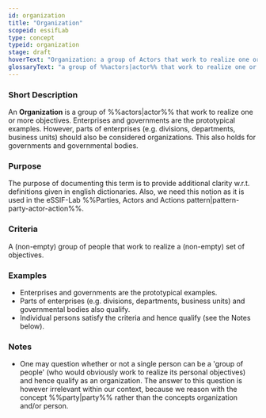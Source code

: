 ```yaml
---
id: organization
title: "Organization"
scopeid: essifLab
type: concept
typeid: organization
stage: draft
hoverText: "Organization: a group of Actors that work to realize one or more Objectives."
glossaryText: "a group of %%actors|actor%% that work to realize one or more %%objectives^objective%%."
---
```

### Short Description
<!--REQUIRED--in 1-3 sentences that describe the concept to a layperson with reasonable accuracy.-->
An **Organization** is a group of %%actors|actor%% that work to realize one or more objectives. Enterprises and governments are the prototypical examples. However, parts of enterprises (e.g. divisions, departments, business units) should also be considered organizations. This also holds for governments and governmental bodies.

### Purpose
<!--Describe why the concept is needed. What purposes does it serve? What can you do with it that you cannot do (as well) without it? What objectives does it help realize? Why is this concept relevant within its scope of definition?-->
The purpose of documenting this term is to provide additional clarity w.r.t. definitions given in english dictionaries. Also, we need this notion as it is used in the eSSIF-Lab %%Parties, Actors and Actions pattern|pattern-party-actor-action%%.

### Criteria
A (non-empty) group of people that work to realize a (non-empty) set of objectives.

### Examples
<!--Provide a few sentences in which you give examples that obviously qualify as instances of `<New Term>`, and that do NOT obviously qualify. Also, provide examples that are not (so) obvious, but help users to better understand its intension.-->
- Enterprises and governments are the prototypical examples.
- Parts of enterprises (e.g. divisions, departments, business units) and governmental bodies also qualify.
- Individual persons satisfy the criteria and hence qualify (see the Notes below). 

### Notes
<!--This (optional) section is the place to put anything for which there is no other good place to put it.-->
- One may question whether or not a single person can be a 'group of people' (who would obviously work to realize its personal objectives) and hence qualify as an organization. The answer to this question is however irrelevant within our context, because we reason with the concept %%party|party%% rather than the concepts organization and/or person.

